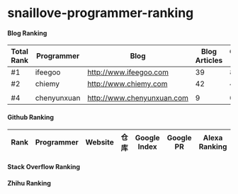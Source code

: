 # snaillove-programmer-ranking

#### Blog Ranking

|Total Rank|Programmer|Blog|Blog Articles|Google Index|Google PR|Alexa Ranking
|---|---|---|---|---|---|---|
|#1|ifeegoo|http://www.ifeegoo.com|39|85|N/A|15786805
|#2|chiemy|http://www.chiemy.com|42|49|N/A|N/A
|||||||
|#4|chenyunxuan|http://www.chenyunxuan.com|9|0|N/A|N/A



#### Github Ranking

|Rank|Programmer|Website|仓库|Google Index|Google PR|Alexa Ranking
|---|---|---|---|---|---|---|

#### Stack Overflow Ranking

#### Zhihu Ranking

